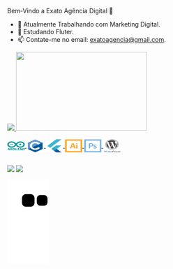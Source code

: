 Bem-Vindo a Exato Agência Digital 👋

- 🔭 Atualmente Trabalhando com Marketing Digital.
- 🌱 Estudando Fluter. 
- 📫 Contate-me no email: exatoagencia@gmail.com.

<div>
  <a href="https://github.com/exatoagencia">
  <img height="180em"  src="https://github-readme-stats.vercel.app/api?username=exatoagencia&show_icons=true&theme=dark&include_all_commits=true&count_private=true"/>
  <img height="180em" width="300em" src="https://github-readme-stats.vercel.app/api/top-langs/?username=exatoagencia&layout=compact&langs_count=7&theme=dark"/>
</div>
  <div style="display: inline_block"><br>
  <img align="center" alt="Exato_arduino" height="30" width="40" src="https://github.com/devicons/devicon/blob/master/icons/arduino/arduino-original-wordmark.svg">
  <img align="center" alt="exato_c" height="30" width="40" src="https://github.com/devicons/devicon/blob/master/icons/c/c-original.svg">
  <img align="center" alt="_exato_fluter" height="30" width="40" src="https://github.com/devicons/devicon/blob/master/icons/flutter/flutter-original.svg">
  <img align="center" alt="exato_ilustator" height="30" width="40" src="https://github.com/devicons/devicon/blob/master/icons/illustrator/illustrator-line.svg">
  <img align="center" alt="exato_photoshop" height="30" width="40" src="https://github.com/devicons/devicon/blob/master/icons/photoshop/photoshop-line.svg">
  <img align="center" alt="exato_wordpress" height="30" width="40" src="https://github.com/devicons/devicon/blob/master/icons/wordpress/wordpress-original.svg">
  
</div>
  
  ##
 
<div> 
 
  <a href="https://instagram.com/exatoagencia" target="_blank"><img src="https://img.shields.io/badge/-Instagram-%23E4405F?style=for-the-badge&logo=instagram&logoColor=white" target="_blank"></a>
  <a href = "mailto:exatoagencia@gmail.com"><img src="https://img.shields.io/badge/-Gmail-%23333?style=for-the-badge&logo=gmail&logoColor=white" target="_blank"></a>
 
  ![Snake animation](https://github.com/rafaballerini/rafaballerini/blob/output/github-contribution-grid-snake.svg)
 
</div>

